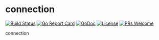 # connection

[![Build Status](https://api.travis-ci.org/nortonlifelock/connection.svg?branch=master)](https://travis-ci.org/nortonlifelock/connection)
[![Go Report Card](https://goreportcard.com/badge/github.com/nortonlifelock/connection)](https://goreportcard.com/report/github.com/nortonlifelock/connection)
[![GoDoc](https://godoc.org/github.com/nortonlifelock/connection?status.svg)](https://godoc.org/github.com/nortonlifelock/connection)
[![License](https://img.shields.io/badge/License-Apache%202.0-blue.svg)](https://opensource.org/licenses/Apache-2.0) [![PRs Welcome](https://img.shields.io/badge/PRs-welcome-brightgreen.svg)](http://makeapullrequest.com)

connection
